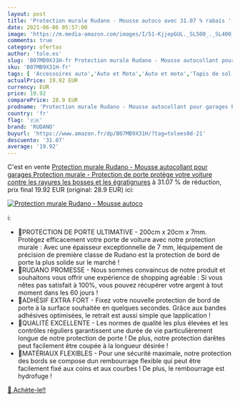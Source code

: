 ```yaml
---
layout: post
title: 'Protection murale Rudano - Mousse autoco avec 31.07 % rabais '
date: 2021-06-06 05:57:00
image: 'https://m.media-amazon.com/images/I/51-KjjepGUL._SL500_._SL400_.jpg'
comments: true
category: ofertas
author: 'tole.es'
slug: 'B07MB9X31H-fr Protection murale Rudano - Mousse autocollant pour garages...'
sku: 'B07MB9X31H-fr'
tags: [ 'Accessoires auto','Auto et Moto','Auto et moto','Tapis de sol','Tapis et moquettes','rudano', ]
actualPrice: 19.92 EUR
currency: EUR
price: 19.92
comparePrice: 28.9 EUR
prodname: 'Protection murale Rudano - Mousse autocollant pour garages Protection murale - Protection de porte protège votre voiture contre les rayures  les bosses et les égratignures'
country: 'fr'
flag: '🇫🇷'
brand: 'RUDANO'
buyurl: 'https://www.amazon.fr/dp/B07MB9X31H/?tag=tolees0d-21'
descuento: '31.07'
average: '19.92'
---
```


C'est en vente [Protection murale Rudano - Mousse autocollant pour garages Protection murale - Protection de porte protège votre voiture contre les rayures  les bosses et les égratignures](https://www.amazon.fr/dp/B07MB9X31H/?tag=tolees0d-21)  à  31.07 % de réduction, prix final  19.92 EUR (original: 28.9 EUR) ici:

[![Protection murale Rudano - Mousse autoco](https://m.media-amazon.com/images/I/51-KjjepGUL._SL500_._SL400_.jpg)](https://www.amazon.fr/dp/B07MB9X31H/?tag=tolees0d-21)

ℹ️:

- 🚗PROTECTION DE PORTE ULTIMATIVE - 200cm x 20cm x 7mm. Protégez efficacement votre porte de voiture avec notre protection murale : Avec une épaisseur exceptionnelle de 7 mm, léquipement de précision de première classe de Rudano est la protection de bord de porte la plus solide sur le marché !
- 🚗RUDANO PROMESSE - Nous sommes convaincus de notre produit et souhaitons vous offrir une expérience de shopping agréable : Si vous nêtes pas satisfait à 100%, vous pouvez récupérer votre argent à tout moment dans les 60 jours !
- 🚗ADHÉSIF EXTRA FORT - Fixez votre nouvelle protection de bord de porte à la surface souhaitée en quelques secondes. Grâce aux bandes adhésives optimisées, le retrait est aussi simple que lapplication !
- 🚗QUALITÉ EXCELLENTE - Les normes de qualité les plus élevées et les contrôles réguliers garantissent une durée de vie particulièrement longue de notre protection de porte ! De plus, notre protection darêtes peut facilement être coupée à la longueur désirée !
- 🚗MATÉRIAUX FLEXIBLES - Pour une sécurité maximale, notre protection des bords se compose dun rembourrage flexible qui peut être facilement fixé aux coins et aux courbes ! De plus, le rembourrage est hydrofuge !

[🛒 Achète-le!!](https://www.amazon.fr/dp/B07MB9X31H/?tag=tolees0d-21)
